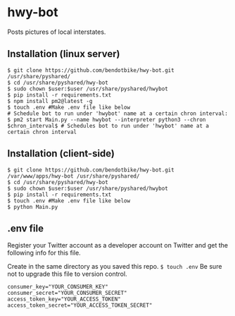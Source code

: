 # hwy-bot
Posts pictures of local interstates. 


## Installation (linux server)
```
$ git clone https://github.com/bendotbike/hwy-bot.git /usr/share/pyshared/
$ cd /usr/share/pyshared/hwy-bot
$ sudo chown $user:$user /usr/share/pyshared/hwybot
$ pip install -r requirements.txt
$ npm install pm2@latest -g
$ touch .env #Make .env file like below
# Schedule bot to run under 'hwybot' name at a certain chron interval:
$ pm2 start Main.py --name hwybot --interpreter python3 --chron $chron_interval$ # Schedules bot to run under 'hwybot' name at a certain chron interval
```

## Installation (client-side)
```
$ git clone https://github.com/bendotbike/hwy-bot.git /var/www/apps/hwy-bot /usr/share/pyshared/
$ cd /usr/share/pyshared/hwy-bot
$ sudo chown $user:$user /usr/share/pyshared/hwybot
$ pip install -r requirements.txt
$ touch .env #Make .env file like below
$ python Main.py
```

## .env file
Register your Twitter account as a developer account on Twitter and get the following info for this file.

Create in the same directory as you saved this repo. ```$ touch .env```
Be sure not to upgrade this file to version control.
```
consumer_key="YOUR_CONSUMER_KEY"
consumer_secret="YOUR_CONSUMER_SECRET"
access_token_key="YOUR_ACCESS_TOKEN"
access_token_secret="YOUR_ACCESS_TOKEN_SECRET"
```
